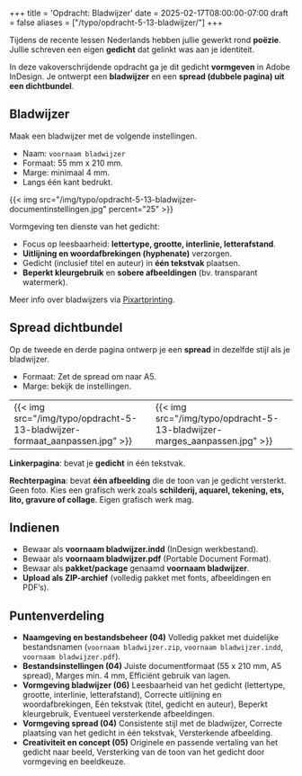 +++
title = 'Opdracht: Bladwijzer'
date = 2025-02-17T08:00:00-07:00
draft = false
aliases = ["/typo/opdracht-5-13-bladwijzer/"]
+++

Tijdens de recente lessen Nederlands hebben jullie gewerkt rond **poëzie**. Jullie schreven een eigen **gedicht** dat gelinkt was aan je identiteit. 

In deze vakoverschrijdende opdracht ga je dit gedicht **vormgeven** in Adobe InDesign. Je ontwerpt een **bladwijzer** en een **spread (dubbele pagina) uit een dichtbundel**.

## Bladwijzer

Maak een bladwijzer met de volgende instellingen.

- Naam: `voornaam bladwijzer`
- Formaat: 55 mm x 210 mm.
- Marge: minimaal 4 mm.
- Langs één kant bedrukt.

{{< img src="/img/typo/opdracht-5-13-bladwijzer-documentinstellingen.jpg" percent="25" >}}

Vormgeving ten dienste van het gedicht:
- Focus op leesbaarheid: **lettertype, grootte, interlinie, letterafstand**.
- **Uitlijning en woordafbrekingen (hyphenate)** verzorgen.
- Gedicht (inclusief titel en auteur) in **één tekstvak** plaatsen.
- **Beperkt kleurgebruik** en **sobere afbeeldingen** (bv. transparant watermerk).

Meer info over bladwijzers via [Pixartprinting](https://nl.pixartprinting.be/blog/bladwijzer/).

## Spread dichtbundel

Op de tweede en derde pagina ontwerp je een **spread** in dezelfde stijl als je bladwijzer.

- Formaat: Zet de spread om naar A5. 
- Marge: bekijk de instellingen. 

| | |
|-|-|
|{{< img src="/img/typo/opdracht-5-13-bladwijzer-formaat_aanpassen.jpg" >}}|{{< img src="/img/typo/opdracht-5-13-bladwijzer-marges_aanpassen.jpg" >}}|

**Linkerpagina**: bevat je **gedicht** in één tekstvak.

**Rechterpagina**: bevat **één afbeelding** die de toon van je gedicht versterkt. Geen foto. Kies een grafisch werk zoals **schilderij, aquarel, tekening, ets, lito, gravure of collage**. Eigen grafisch werk mag.

## Indienen

- Bewaar als **voornaam bladwijzer.indd** (InDesign werkbestand).
- Bewaar als **voornaam bladwijzer.pdf** (Portable Document Format).
- Bewaar als **pakket/package** genaamd **voornaam bladwijzer**.
- **Upload als ZIP-archief** (volledig pakket met fonts, afbeeldingen en PDF’s).

## Puntenverdeling

- **Naamgeving en bestandsbeheer (04)** Volledig pakket met duidelijke bestandsnamen (`voornaam bladwijzer.zip`, `voornaam bladwijzer.indd`, `voornaam bladwijzer.pdf`).
- **Bestandsinstellingen (04)** Juiste documentformaat (55 x 210 mm, A5 spread), Marges min. 4 mm, Efficiënt gebruik van lagen.
- **Vormgeving bladwijzer (06)** Leesbaarheid van het gedicht (lettertype, grootte, interlinie, letterafstand), Correcte uitlijning en woordafbrekingen, Eén tekstvak (titel, gedicht en auteur), Beperkt kleurgebruik, Eventueel versterkende afbeeldingen.
- **Vormgeving spread (04)** Consistente stijl met de bladwijzer, Correcte plaatsing van het gedicht in één tekstvak, Versterkende afbeelding.
- **Creativiteit en concept (05)** Originele en passende vertaling van het gedicht naar beeld, Versterking van de toon van het gedicht door vormgeving en beeldkeuze.